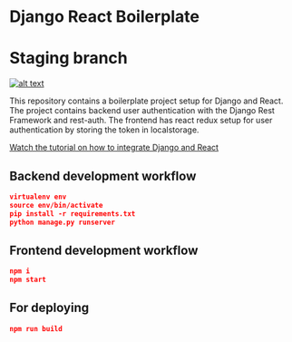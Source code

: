 # Django React Boilerplate
# Staging branch

[![alt text](https://github.com/justdjango/django-react-boilerplate/blob/master/thumbnail.png "Logo")](https://youtu.be/YKYVv0gm_0o)

This repository contains a boilerplate project setup for Django and React. The project contains backend user authentication with the Django Rest Framework and rest-auth. The frontend has react redux setup for user authentication by storing the token in localstorage.

[Watch the tutorial on how to integrate Django and React](https://youtu.be/YKYVv0gm_0o)

## Backend development workflow

```json
virtualenv env
source env/bin/activate
pip install -r requirements.txt
python manage.py runserver
```

## Frontend development workflow

```json
npm i
npm start
```

## For deploying

```json
npm run build
```
